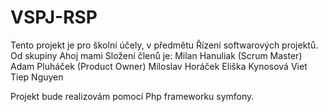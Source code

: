 # VSPJ-RSP

Tento projekt je pro školní účely, v předmětu Řízení softwarových projektů. 
Od skupiny Ahoj mami 
Složení členů je:
  Milan	Hanuliak    (Scrum Master)
  Adam Pluháček     (Product Owner)
  Miloslav Horáček
  Eliška Kynosová
  Viet Tiep	Nguyen
  
  Projekt bude realizovám pomocí Php frameworku symfony.

